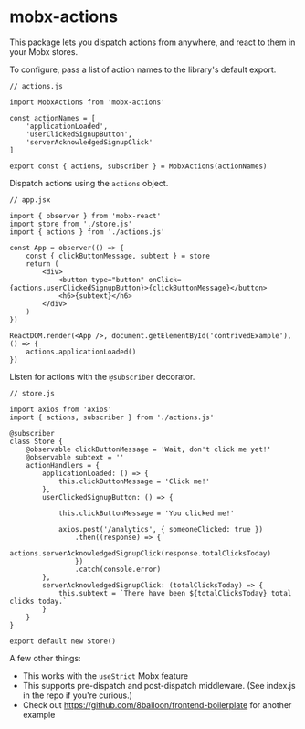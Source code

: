 # mobx-actions

This package lets you dispatch actions from anywhere, and react to them in your Mobx stores.

To configure, pass a list of action names to the library's default export.

```
// actions.js

import MobxActions from 'mobx-actions'

const actionNames = [
    'applicationLoaded',
    'userClickedSignupButton',
    'serverAcknowledgedSignupClick'
]

export const { actions, subscriber } = MobxActions(actionNames)
```

Dispatch actions using the `actions` object.

```
// app.jsx

import { observer } from 'mobx-react'
import store from './store.js'
import { actions } from './actions.js'

const App = observer(() => {
    const { clickButtonMessage, subtext } = store
    return (
        <div>
            <button type="button" onClick={actions.userClickedSignupButton}>{clickButtonMessage}</button>
            <h6>{subtext}</h6>
        </div>
    )
})

ReactDOM.render(<App />, document.getElementById('contrivedExample'), () => {
    actions.applicationLoaded()
})
```

Listen for actions with the `@subscriber` decorator.

```
// store.js

import axios from 'axios'
import { actions, subscriber } from './actions.js'

@subscriber
class Store {
    @observable clickButtonMessage = 'Wait, don't click me yet!'
    @observable subtext = ''
    actionHandlers = {
        applicationLoaded: () => {
            this.clickButtonMessage = 'Click me!'
        },
        userClickedSignupButton: () => {
        
            this.clickButtonMessage = 'You clicked me!'
            
            axios.post('/analytics', { someoneClicked: true })
                .then((response) => {
                    actions.serverAcknowledgedSignupClick(response.totalClicksToday)
                })
                .catch(console.error)
        },
        serverAcknowledgedSignupClick: (totalClicksToday) => {
            this.subtext = `There have been ${totalClicksToday} total clicks today.`
        }
    }
}

export default new Store()
```

A few other things:

- This works with the `useStrict` Mobx feature
- This supports pre-dispatch and post-dispatch middleware. (See index.js in the repo if you're curious.)
- Check out https://github.com/8balloon/frontend-boilerplate for another example
